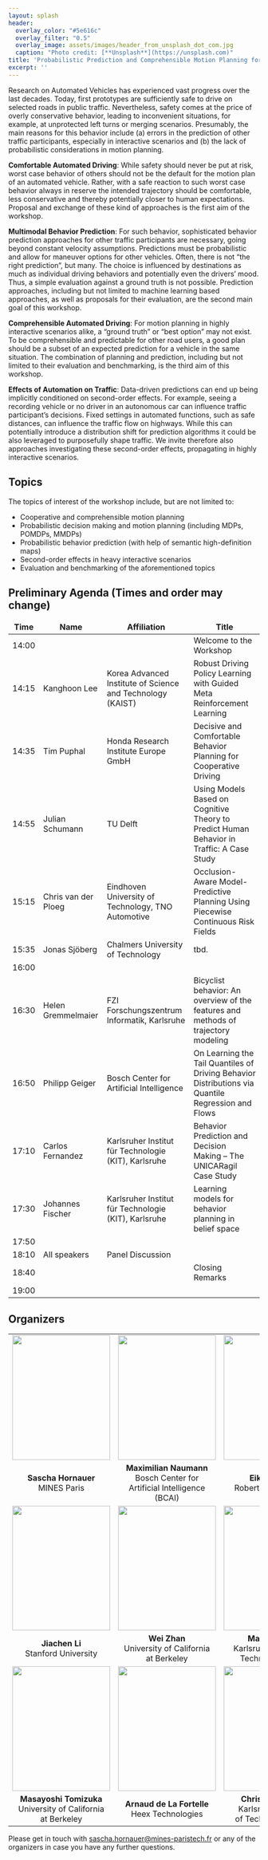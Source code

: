 ```yaml
---
layout: splash
header:
  overlay_color: "#5e616c"
  overlay_filter: "0.5"
  overlay_image: assets/images/header_from_unsplash_dot_com.jpg
  caption: "Photo credit: [**Unsplash**](https://unsplash.com)"
title: 'Probabilistic Prediction and Comprehensible Motion Planning for Automated Vehicles – Approaches and Benchmarking'
excerpt: ''
---
```


Research on Automated Vehicles has experienced vast progress over the last decades. Today, first prototypes are sufficiently safe to drive on selected roads in public traffic. Nevertheless, safety comes at the price of overly conservative behavior, leading to inconvenient situations, for example, at unprotected left turns or merging scenarios. Presumably, the main reasons for this behavior include (a) errors in the prediction of other traffic participants, especially in interactive scenarios and (b) the lack of probabilistic considerations in motion planning. 


**Comfortable Automated Driving**: While safety should never be put at risk, worst case behavior of others should not be the default for the motion plan of an automated vehicle. Rather, with a safe reaction to such worst case behavior always in reserve the intended trajectory should be comfortable, less conservative and thereby potentially closer to human expectations. Proposal and exchange of these kind of approaches is the first aim of the workshop. 


**Multimodal Behavior Prediction**: For such behavior, sophisticated behavior prediction approaches for other traffic participants are necessary, going beyond constant velocity assumptions. Predictions must be probabilistic and allow for maneuver options for other vehicles. Often, there is not “the right prediction”, but many. The choice is influenced by destinations as much as individual driving behaviors and potentially even the drivers’ mood. Thus, a simple evaluation against a ground truth is not possible. Prediction approaches, including but not limited to machine learning based approaches, as well as proposals for their evaluation, are the second main goal of this workshop.


**Comprehensible Automated Driving**: For motion planning in highly interactive scenarios alike, a “ground truth” or “best option” may not exist. To be comprehensible and predictable for other road users, a good plan should be a subset of an expected prediction for a vehicle in the same situation. The combination of planning and prediction, including but not limited to their evaluation and benchmarking, is the third aim of this workshop.


**Effects of Automation on Traffic**: Data-driven predictions can end up being implicitly conditioned on second-order effects. For example, seeing a recording vehicle or no driver in an autonomous car can influence traffic participant’s decisions. Fixed settings in automated functions, such as safe distances, can influence the traffic flow on highways. While this can potentially introduce a distribution shift for prediction algorithms it could be also leveraged to purposefully shape traffic. We invite therefore also approaches investigating these second-order effects, propagating in highly interactive scenarios.


## Topics
The topics of interest of the workshop include, but are not limited to:

- Cooperative and comprehensible motion planning 
- Probabilistic decision making and motion planning (including MDPs, POMDPs, MMDPs) 
- Probabilistic behavior prediction (with help of semantic high-definition maps) 
- Second-order effects in heavy interactive scenarios
- Evaluation and benchmarking of the aforementioned topics


## Preliminary Agenda (Times and order may change)

| Time  | Name                | Affiliation                                                | Title                                                                                              |
|-------|---------------------|------------------------------------------------------------|----------------------------------------------------------------------------------------------------|
| 14:00 |                     |                                                            | Welcome to the Workshop                                                                            |
| 14:15 | Kanghoon Lee        | Korea Advanced Institute of Science and Technology (KAIST) | Robust Driving Policy Learning with Guided Meta Reinforcement Learning                             |
| 14:35 | Tim Puphal          | Honda Research Institute Europe GmbH                       | Decisive and Comfortable Behavior Planning for Cooperative Driving                                 |
| 14:55 | Julian Schumann     | TU Delft                                                   | Using Models Based on Cognitive Theory to Predict Human Behavior in Traffic: A Case Study          |
| 15:15 | Chris van der Ploeg | Eindhoven University of Technology, TNO Automotive         | Occlusion-Aware Model-Predictive Planning Using Piecewise Continuous Risk Fields                   |
| 15:35 | Jonas Sjöberg       | Chalmers University of Technology                          | tbd.                                                                                               |
| 16:00 |                     |                                                            |                                                                                                    |
| 16:30 | Helen Gremmelmaier  | FZI Forschungszentrum Informatik, Karlsruhe                | Bicyclist behavior: An overview of the features and methods of trajectory modeling                 |
| 16:50 | Philipp Geiger      | Bosch Center for Artificial Intelligence                   | On Learning the Tail Quantiles of Driving Behavior Distributions via Quantile Regression and Flows |
| 17:10 | Carlos Fernandez    | Karlsruher Institut für Technologie (KIT), Karlsruhe       | Behavior Prediction and Decision Making – The UNICARagil Case Study                                |
| 17:30 | Johannes Fischer    | Karlsruher Institut für Technologie (KIT), Karlsruhe       | Learning models for behavior planning in belief space                                              |
| 17:50 |                     |                                                            |                                                                                                    |
| 18:10 | All speakers        | Panel Discussion                                           |                                                                                                    |
| 18:40 |                     |                                                            | Closing Remarks                                                                                    |
| 19:00 |                     |                                                            |                                                                                                    |

## Organizers

<style>
td, th {
   border: none!important;
}
th:empty {
    display: none;
}
table {
  empty-cells: hide;
}
</style>


||||
| :-: | :-: | :-: |
| <img src="https://cloud.minesparis.psl.eu/index.php/s/8Ih7coZPaAkRkId/download" width="196" height="250"> | <img src="https://cloud.minesparis.psl.eu/index.php/s/uM0S69C2HvK1P0g/download" width="196" height="250"> | <img src="https://cloud.minesparis.psl.eu/index.php/s/xUp0YRt2gkYeCrW/download" width="196" height="250"> | 
| **Sascha Hornauer**<br /> MINES Paris | **Maximilian Naumann** <br /> Bosch Center for<br /> Artificial Intelligence (BCAI) | **Eike Rehder** <br />  Robert Bosch GmbH |
<img src="https://cloud.minesparis.psl.eu/index.php/s/EeNQ4Sd6Xvd3bpj/download"  width="196" height="250"> | <img src="https://cloud.minesparis.psl.eu/index.php/s/St0MsMoWj08Ui6K/download"  width="196" height="250"> | <img src="https://cloud.minesparis.psl.eu/index.php/s/nR8bFlVEe4QlsPp/download"  width="196" height="250"> |
| **Jiachen Li** <br /> Stanford University | **Wei Zhan** <br /> University of California<br /> at Berkeley | **Martin Lauer** <br />  Karlsruhe Institute of<br /> Technology (KIT) |
| <img src="https://cloud.minesparis.psl.eu/index.php/s/QATKLUjJ1l2BA6F/download"  width="196" height="250"> | <img src="https://cloud.minesparis.psl.eu/index.php/s/EHn5azQzYNmRmM0/download"  width="196" height="250"> | <img src="https://cloud.minesparis.psl.eu/index.php/s/F2fdqs7ZuidY5fW/download"  width="196" height="250"> |
| **Masayoshi Tomizuka** <br /> University of California<br /> at Berkeley | **Arnaud de La Fortelle** <br /> Heex Technologies | **Christoph Stiller** <br /> Karlsruhe Institute<br /> of Technology (KIT) | 


Please get in touch with  [sascha.hornauer@mines-paristech.fr](mailto:sascha.hornauer@mines-paristech.fr) or any of the organizers in case you have any further questions.


